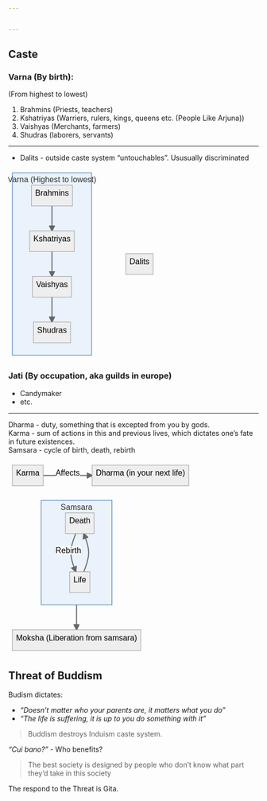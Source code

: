 ```yaml
---


---
```


<h2 id="caste">Caste</h2>
<h3 id="varna-by-birth">Varna (By birth):</h3>
<p>(From highest to lowest)</p>
<ol>
<li>Brahmins (Priests, teachers)</li>
<li>Kshatriyas (Warriers, rulers, kings, queens etc. (People Like Arjuna))</li>
<li>Vaishyas (Merchants, farmers)</li>
<li>Shudras (laborers, servants)</li>
</ol>
<hr>
<ul>
<li>Dalits - outside caste system “untouchables”. Ususually discriminated</li>
</ul>
<pre class=" language-mermaid"><svg id="mermaid-svg-Hf2lMtua4S4bQijQ" width="100%" xmlns="http://www.w3.org/2000/svg" xmlns:xlink="http://www.w3.org/1999/xlink" height="382.86663818359375" style="max-width: 308.875px;" viewBox="0 0 308.875 382.86663818359375"><style>#mermaid-svg-Hf2lMtua4S4bQijQ{font-family:"trebuchet ms",verdana,arial,sans-serif;font-size:16px;fill:#000000;}#mermaid-svg-Hf2lMtua4S4bQijQ .error-icon{fill:#552222;}#mermaid-svg-Hf2lMtua4S4bQijQ .error-text{fill:#552222;stroke:#552222;}#mermaid-svg-Hf2lMtua4S4bQijQ .edge-thickness-normal{stroke-width:2px;}#mermaid-svg-Hf2lMtua4S4bQijQ .edge-thickness-thick{stroke-width:3.5px;}#mermaid-svg-Hf2lMtua4S4bQijQ .edge-pattern-solid{stroke-dasharray:0;}#mermaid-svg-Hf2lMtua4S4bQijQ .edge-pattern-dashed{stroke-dasharray:3;}#mermaid-svg-Hf2lMtua4S4bQijQ .edge-pattern-dotted{stroke-dasharray:2;}#mermaid-svg-Hf2lMtua4S4bQijQ .marker{fill:#666;stroke:#666;}#mermaid-svg-Hf2lMtua4S4bQijQ .marker.cross{stroke:#666;}#mermaid-svg-Hf2lMtua4S4bQijQ svg{font-family:"trebuchet ms",verdana,arial,sans-serif;font-size:16px;}#mermaid-svg-Hf2lMtua4S4bQijQ .label{font-family:"trebuchet ms",verdana,arial,sans-serif;color:#000000;}#mermaid-svg-Hf2lMtua4S4bQijQ .cluster-label text{fill:#333;}#mermaid-svg-Hf2lMtua4S4bQijQ .cluster-label span{color:#333;}#mermaid-svg-Hf2lMtua4S4bQijQ .label text,#mermaid-svg-Hf2lMtua4S4bQijQ span{fill:#000000;color:#000000;}#mermaid-svg-Hf2lMtua4S4bQijQ .node rect,#mermaid-svg-Hf2lMtua4S4bQijQ .node circle,#mermaid-svg-Hf2lMtua4S4bQijQ .node ellipse,#mermaid-svg-Hf2lMtua4S4bQijQ .node polygon,#mermaid-svg-Hf2lMtua4S4bQijQ .node path{fill:#eee;stroke:#999;stroke-width:1px;}#mermaid-svg-Hf2lMtua4S4bQijQ .node .label{text-align:center;}#mermaid-svg-Hf2lMtua4S4bQijQ .node.clickable{cursor:pointer;}#mermaid-svg-Hf2lMtua4S4bQijQ .arrowheadPath{fill:#333333;}#mermaid-svg-Hf2lMtua4S4bQijQ .edgePath .path{stroke:#666;stroke-width:1.5px;}#mermaid-svg-Hf2lMtua4S4bQijQ .flowchart-link{stroke:#666;fill:none;}#mermaid-svg-Hf2lMtua4S4bQijQ .edgeLabel{background-color:white;text-align:center;}#mermaid-svg-Hf2lMtua4S4bQijQ .edgeLabel rect{opacity:0.5;background-color:white;fill:white;}#mermaid-svg-Hf2lMtua4S4bQijQ .cluster rect{fill:hsl(210,66.6666666667%,95%);stroke:#26a;stroke-width:1px;}#mermaid-svg-Hf2lMtua4S4bQijQ .cluster text{fill:#333;}#mermaid-svg-Hf2lMtua4S4bQijQ .cluster span{color:#333;}#mermaid-svg-Hf2lMtua4S4bQijQ div.mermaidTooltip{position:absolute;text-align:center;max-width:200px;padding:2px;font-family:"trebuchet ms",verdana,arial,sans-serif;font-size:12px;background:hsl(-160,0%,93.3333333333%);border:1px solid #26a;border-radius:2px;pointer-events:none;z-index:100;}#mermaid-svg-Hf2lMtua4S4bQijQ:root{--mermaid-font-family:"trebuchet ms",verdana,arial,sans-serif;}#mermaid-svg-Hf2lMtua4S4bQijQ flowchart-v2{fill:apa;}</style><g transform="translate(0, 0)"><marker id="flowchart-pointEnd" class="marker flowchart" viewBox="0 0 10 10" refX="9" refY="5" markerUnits="userSpaceOnUse" markerWidth="12" markerHeight="12" orient="auto"><path d="M 0 0 L 10 5 L 0 10 z" class="arrowMarkerPath" style="stroke-width: 1px; stroke-dasharray: 1px, 0px;"></path></marker><marker id="flowchart-pointStart" class="marker flowchart" viewBox="0 0 10 10" refX="0" refY="5" markerUnits="userSpaceOnUse" markerWidth="12" markerHeight="12" orient="auto"><path d="M 0 5 L 10 10 L 10 0 z" class="arrowMarkerPath" style="stroke-width: 1px; stroke-dasharray: 1px, 0px;"></path></marker><marker id="flowchart-circleEnd" class="marker flowchart" viewBox="0 0 10 10" refX="11" refY="5" markerUnits="userSpaceOnUse" markerWidth="11" markerHeight="11" orient="auto"><circle cx="5" cy="5" r="5" class="arrowMarkerPath" style="stroke-width: 1px; stroke-dasharray: 1px, 0px;"></circle></marker><marker id="flowchart-circleStart" class="marker flowchart" viewBox="0 0 10 10" refX="-1" refY="5" markerUnits="userSpaceOnUse" markerWidth="11" markerHeight="11" orient="auto"><circle cx="5" cy="5" r="5" class="arrowMarkerPath" style="stroke-width: 1px; stroke-dasharray: 1px, 0px;"></circle></marker><marker id="flowchart-crossEnd" class="marker cross flowchart" viewBox="0 0 11 11" refX="12" refY="5.2" markerUnits="userSpaceOnUse" markerWidth="11" markerHeight="11" orient="auto"><path d="M 1,1 l 9,9 M 10,1 l -9,9" class="arrowMarkerPath" style="stroke-width: 2px; stroke-dasharray: 1px, 0px;"></path></marker><marker id="flowchart-crossStart" class="marker cross flowchart" viewBox="0 0 11 11" refX="-1" refY="5.2" markerUnits="userSpaceOnUse" markerWidth="11" markerHeight="11" orient="auto"><path d="M 1,1 l 9,9 M 10,1 l -9,9" class="arrowMarkerPath" style="stroke-width: 2px; stroke-dasharray: 1px, 0px;"></path></marker><g class="root"><g class="clusters"></g><g class="edgePaths"></g><g class="edgeLabels"></g><g class="nodes"><g class="root" transform="translate(0, 0)"><g class="clusters"><g class="cluster default" id="Varna"><rect style="" rx="0" ry="0" x="8" y="8" width="159.6999969482422" height="366.86663818359375"></rect><g class="cluster-label" transform="translate(-1.3916702270507812, 13)"><foreignObject width="178.48333740234375" height="26.716659545898438"><div style="display: inline-block; white-space: nowrap;" xmlns="http://www.w3.org/1999/xhtml"><span class="nodeLabel">Varna (Highest to lowest)</span></div></foreignObject></g></g></g><g class="edgePaths"><path d="M87.8499984741211,74.71665954589844L87.8499984741211,78.88332621256511C87.8499984741211,83.04999287923177,87.8499984741211,91.38332621256511,87.8499984741211,99.71665954589844C87.8499984741211,108.04999287923177,87.8499984741211,116.38332621256511,87.8499984741211,120.54999287923177L87.8499984741211,124.71665954589844" id="L-Brahmins-Kshatriyas" class=" edge-thickness-normal edge-pattern-solid flowchart-link LS-Brahmins LE-Kshatriyas" style="fill:none;" marker-end="url(#flowchart-pointEnd)"></path><path d="M87.8499984741211,166.43331909179688L87.8499984741211,170.59998575846353C87.8499984741211,174.76665242513022,87.8499984741211,183.09998575846353,87.8499984741211,191.43331909179688C87.8499984741211,199.76665242513022,87.8499984741211,208.09998575846353,87.8499984741211,212.26665242513022L87.8499984741211,216.43331909179688" id="L-Kshatriyas-Vaishyas" class=" edge-thickness-normal edge-pattern-solid flowchart-link LS-Kshatriyas LE-Vaishyas" style="fill:none;" marker-end="url(#flowchart-pointEnd)"></path><path d="M87.8499984741211,258.1499786376953L87.8499984741211,262.316645304362C87.8499984741211,266.4833119710286,87.8499984741211,274.816645304362,87.8499984741211,283.1499786376953C87.8499984741211,291.4833119710286,87.8499984741211,299.816645304362,87.8499984741211,303.9833119710286L87.8499984741211,308.1499786376953" id="L-Vaishyas-Shudras" class=" edge-thickness-normal edge-pattern-solid flowchart-link LS-Vaishyas LE-Shudras" style="fill:none;" marker-end="url(#flowchart-pointEnd)"></path></g><g class="edgeLabels"><g class="edgeLabel"><g class="label" transform="translate(0, 0)"><foreignObject width="0" height="0"><div style="display: inline-block; white-space: nowrap;" xmlns="http://www.w3.org/1999/xhtml"><span class="edgeLabel"></span></div></foreignObject></g></g><g class="edgeLabel"><g class="label" transform="translate(0, 0)"><foreignObject width="0" height="0"><div style="display: inline-block; white-space: nowrap;" xmlns="http://www.w3.org/1999/xhtml"><span class="edgeLabel"></span></div></foreignObject></g></g><g class="edgeLabel"><g class="label" transform="translate(0, 0)"><foreignObject width="0" height="0"><div style="display: inline-block; white-space: nowrap;" xmlns="http://www.w3.org/1999/xhtml"><span class="edgeLabel"></span></div></foreignObject></g></g></g><g class="nodes"><g class="node default default" id="flowchart-Shudras-957" transform="translate(87.8499984741211, 329.00830841064453)"><rect class="basic label-container" style="" rx="0" ry="0" x="-37.30000305175781" y="-20.85832977294922" width="74.60000610351562" height="41.71665954589844"></rect><g class="label" style="" transform="translate(-29.800003051757812, -13.358329772949219)"><foreignObject width="59.600006103515625" height="26.716659545898438"><div style="display: inline-block; white-space: nowrap;" xmlns="http://www.w3.org/1999/xhtml"><span class="nodeLabel">Shudras</span></div></foreignObject></g></g><g class="node default default" id="flowchart-Brahmins-954" transform="translate(87.8499984741211, 53.85832977294922)"><rect class="basic label-container" style="" rx="0" ry="0" x="-41.291664123535156" y="-20.85832977294922" width="82.58332824707031" height="41.71665954589844"></rect><g class="label" style="" transform="translate(-33.791664123535156, -13.358329772949219)"><foreignObject width="67.58332824707031" height="26.716659545898438"><div style="display: inline-block; white-space: nowrap;" xmlns="http://www.w3.org/1999/xhtml"><span class="nodeLabel">Brahmins</span></div></foreignObject></g></g><g class="node default default" id="flowchart-Kshatriyas-955" transform="translate(87.8499984741211, 145.57498931884766)"><rect class="basic label-container" style="" rx="0" ry="0" x="-44.849998474121094" y="-20.85832977294922" width="89.69999694824219" height="41.71665954589844"></rect><g class="label" style="" transform="translate(-37.349998474121094, -13.358329772949219)"><foreignObject width="74.69999694824219" height="26.716659545898438"><div style="display: inline-block; white-space: nowrap;" xmlns="http://www.w3.org/1999/xhtml"><span class="nodeLabel">Kshatriyas</span></div></foreignObject></g></g><g class="node default default" id="flowchart-Vaishyas-956" transform="translate(87.8499984741211, 237.2916488647461)"><rect class="basic label-container" style="" rx="0" ry="0" x="-39.366668701171875" y="-20.85832977294922" width="78.73333740234375" height="41.71665954589844"></rect><g class="label" style="" transform="translate(-31.866668701171875, -13.358329772949219)"><foreignObject width="63.73333740234375" height="26.716659545898438"><div style="display: inline-block; white-space: nowrap;" xmlns="http://www.w3.org/1999/xhtml"><span class="nodeLabel">Vaishyas</span></div></foreignObject></g></g></g></g><g class="node default default" id="flowchart-Dalits-958" transform="translate(263.98333740234375, 191.43331909179688)"><rect class="basic label-container" style="" rx="0" ry="0" x="-27.5" y="-20.85832977294922" width="55" height="41.71665954589844"></rect><g class="label" style="" transform="translate(-20, -13.358329772949219)"><foreignObject width="40" height="26.716659545898438"><div style="display: inline-block; white-space: nowrap;" xmlns="http://www.w3.org/1999/xhtml"><span class="nodeLabel">Dalits</span></div></foreignObject></g></g></g></g></g></svg></pre>
<h3 id="jati-by-occupation-aka-guilds-in-europe">Jati (By occupation, aka guilds in europe)</h3>
<ul>
<li>Candymaker</li>
<li>etc.</li>
</ul>
<hr>
<p>Dharma - duty, something that is excepted from you by gods.<br>
Karma - sum of actions in this and previous lives, which dictates one’s fate in future existences.<br>
Samsara - cycle of birth, death, rebirth</p>
<pre class=" language-mermaid"><svg id="mermaid-svg-F58XbKZciuHzHQSs" width="100%" xmlns="http://www.w3.org/2000/svg" xmlns:xlink="http://www.w3.org/1999/xlink" height="57.71665954589844" style="max-width: 371.41668701171875px;" viewBox="0 0 371.41668701171875 57.71665954589844"><style>#mermaid-svg-F58XbKZciuHzHQSs{font-family:"trebuchet ms",verdana,arial,sans-serif;font-size:16px;fill:#000000;}#mermaid-svg-F58XbKZciuHzHQSs .error-icon{fill:#552222;}#mermaid-svg-F58XbKZciuHzHQSs .error-text{fill:#552222;stroke:#552222;}#mermaid-svg-F58XbKZciuHzHQSs .edge-thickness-normal{stroke-width:2px;}#mermaid-svg-F58XbKZciuHzHQSs .edge-thickness-thick{stroke-width:3.5px;}#mermaid-svg-F58XbKZciuHzHQSs .edge-pattern-solid{stroke-dasharray:0;}#mermaid-svg-F58XbKZciuHzHQSs .edge-pattern-dashed{stroke-dasharray:3;}#mermaid-svg-F58XbKZciuHzHQSs .edge-pattern-dotted{stroke-dasharray:2;}#mermaid-svg-F58XbKZciuHzHQSs .marker{fill:#666;stroke:#666;}#mermaid-svg-F58XbKZciuHzHQSs .marker.cross{stroke:#666;}#mermaid-svg-F58XbKZciuHzHQSs svg{font-family:"trebuchet ms",verdana,arial,sans-serif;font-size:16px;}#mermaid-svg-F58XbKZciuHzHQSs .label{font-family:"trebuchet ms",verdana,arial,sans-serif;color:#000000;}#mermaid-svg-F58XbKZciuHzHQSs .cluster-label text{fill:#333;}#mermaid-svg-F58XbKZciuHzHQSs .cluster-label span{color:#333;}#mermaid-svg-F58XbKZciuHzHQSs .label text,#mermaid-svg-F58XbKZciuHzHQSs span{fill:#000000;color:#000000;}#mermaid-svg-F58XbKZciuHzHQSs .node rect,#mermaid-svg-F58XbKZciuHzHQSs .node circle,#mermaid-svg-F58XbKZciuHzHQSs .node ellipse,#mermaid-svg-F58XbKZciuHzHQSs .node polygon,#mermaid-svg-F58XbKZciuHzHQSs .node path{fill:#eee;stroke:#999;stroke-width:1px;}#mermaid-svg-F58XbKZciuHzHQSs .node .label{text-align:center;}#mermaid-svg-F58XbKZciuHzHQSs .node.clickable{cursor:pointer;}#mermaid-svg-F58XbKZciuHzHQSs .arrowheadPath{fill:#333333;}#mermaid-svg-F58XbKZciuHzHQSs .edgePath .path{stroke:#666;stroke-width:1.5px;}#mermaid-svg-F58XbKZciuHzHQSs .flowchart-link{stroke:#666;fill:none;}#mermaid-svg-F58XbKZciuHzHQSs .edgeLabel{background-color:white;text-align:center;}#mermaid-svg-F58XbKZciuHzHQSs .edgeLabel rect{opacity:0.5;background-color:white;fill:white;}#mermaid-svg-F58XbKZciuHzHQSs .cluster rect{fill:hsl(210,66.6666666667%,95%);stroke:#26a;stroke-width:1px;}#mermaid-svg-F58XbKZciuHzHQSs .cluster text{fill:#333;}#mermaid-svg-F58XbKZciuHzHQSs .cluster span{color:#333;}#mermaid-svg-F58XbKZciuHzHQSs div.mermaidTooltip{position:absolute;text-align:center;max-width:200px;padding:2px;font-family:"trebuchet ms",verdana,arial,sans-serif;font-size:12px;background:hsl(-160,0%,93.3333333333%);border:1px solid #26a;border-radius:2px;pointer-events:none;z-index:100;}#mermaid-svg-F58XbKZciuHzHQSs:root{--mermaid-font-family:"trebuchet ms",verdana,arial,sans-serif;}#mermaid-svg-F58XbKZciuHzHQSs flowchart-v2{fill:apa;}</style><g transform="translate(0, 0)"><marker id="flowchart-pointEnd" class="marker flowchart" viewBox="0 0 10 10" refX="9" refY="5" markerUnits="userSpaceOnUse" markerWidth="12" markerHeight="12" orient="auto"><path d="M 0 0 L 10 5 L 0 10 z" class="arrowMarkerPath" style="stroke-width: 1px; stroke-dasharray: 1px, 0px;"></path></marker><marker id="flowchart-pointStart" class="marker flowchart" viewBox="0 0 10 10" refX="0" refY="5" markerUnits="userSpaceOnUse" markerWidth="12" markerHeight="12" orient="auto"><path d="M 0 5 L 10 10 L 10 0 z" class="arrowMarkerPath" style="stroke-width: 1px; stroke-dasharray: 1px, 0px;"></path></marker><marker id="flowchart-circleEnd" class="marker flowchart" viewBox="0 0 10 10" refX="11" refY="5" markerUnits="userSpaceOnUse" markerWidth="11" markerHeight="11" orient="auto"><circle cx="5" cy="5" r="5" class="arrowMarkerPath" style="stroke-width: 1px; stroke-dasharray: 1px, 0px;"></circle></marker><marker id="flowchart-circleStart" class="marker flowchart" viewBox="0 0 10 10" refX="-1" refY="5" markerUnits="userSpaceOnUse" markerWidth="11" markerHeight="11" orient="auto"><circle cx="5" cy="5" r="5" class="arrowMarkerPath" style="stroke-width: 1px; stroke-dasharray: 1px, 0px;"></circle></marker><marker id="flowchart-crossEnd" class="marker cross flowchart" viewBox="0 0 11 11" refX="12" refY="5.2" markerUnits="userSpaceOnUse" markerWidth="11" markerHeight="11" orient="auto"><path d="M 1,1 l 9,9 M 10,1 l -9,9" class="arrowMarkerPath" style="stroke-width: 2px; stroke-dasharray: 1px, 0px;"></path></marker><marker id="flowchart-crossStart" class="marker cross flowchart" viewBox="0 0 11 11" refX="-1" refY="5.2" markerUnits="userSpaceOnUse" markerWidth="11" markerHeight="11" orient="auto"><path d="M 1,1 l 9,9 M 10,1 l -9,9" class="arrowMarkerPath" style="stroke-width: 2px; stroke-dasharray: 1px, 0px;"></path></marker><g class="root"><g class="clusters"></g><g class="edgePaths"><path d="M70.13333129882812,28.85832977294922L78.35138702392578,28.85832977294922C86.56944274902344,28.85832977294922,103.00555419921875,28.85832977294922,119.44166564941406,28.85832977294922C135.87777709960938,28.85832977294922,152.3138885498047,28.85832977294922,160.53194427490234,28.85832977294922L168.75,28.85832977294922" id="L-Karma-Dharma" class=" edge-thickness-normal edge-pattern-solid flowchart-link LS-Karma LE-Dharma" style="fill:none;" marker-end="url(#flowchart-pointEnd)"></path></g><g class="edgeLabels"><g class="edgeLabel" transform="translate(119.44166564941406, 28.85832977294922)"><g class="label" transform="translate(-24.308334350585938, -13.358329772949219)"><foreignObject width="48.616668701171875" height="26.716659545898438"><div style="display: inline-block; white-space: nowrap;" xmlns="http://www.w3.org/1999/xhtml"><span class="edgeLabel">Affects</span></div></foreignObject></g></g></g><g class="nodes"><g class="node default default" id="flowchart-Karma-962" transform="translate(39.06666564941406, 28.85832977294922)"><rect class="basic label-container" style="" rx="0" ry="0" x="-31.066665649414062" y="-20.85832977294922" width="62.133331298828125" height="41.71665954589844"></rect><g class="label" style="" transform="translate(-23.566665649414062, -13.358329772949219)"><foreignObject width="47.133331298828125" height="26.716659545898438"><div style="display: inline-block; white-space: nowrap;" xmlns="http://www.w3.org/1999/xhtml"><span class="nodeLabel">Karma</span></div></foreignObject></g></g><g class="node default default" id="flowchart-Dharma-963" transform="translate(266.08333587646484, 28.85832977294922)"><rect class="basic label-container" style="" rx="0" ry="0" x="-97.33333587646484" y="-20.85832977294922" width="194.6666717529297" height="41.71665954589844"></rect><g class="label" style="" transform="translate(-89.83333587646484, -13.358329772949219)"><foreignObject width="179.6666717529297" height="26.716659545898438"><div style="display: inline-block; white-space: nowrap;" xmlns="http://www.w3.org/1999/xhtml"><span class="nodeLabel">Dharma (in your next life)</span></div></foreignObject></g></g></g></g></g></svg></pre>
<pre class=" language-mermaid"><svg id="mermaid-svg-q3ZZyO4chFlRBQ6U" width="100%" xmlns="http://www.w3.org/2000/svg" xmlns:xlink="http://www.w3.org/1999/xlink" height="317.86663818359375" style="max-width: 274.7166748046875px;" viewBox="0 0 274.7166748046875 317.86663818359375"><style>#mermaid-svg-q3ZZyO4chFlRBQ6U{font-family:"trebuchet ms",verdana,arial,sans-serif;font-size:16px;fill:#000000;}#mermaid-svg-q3ZZyO4chFlRBQ6U .error-icon{fill:#552222;}#mermaid-svg-q3ZZyO4chFlRBQ6U .error-text{fill:#552222;stroke:#552222;}#mermaid-svg-q3ZZyO4chFlRBQ6U .edge-thickness-normal{stroke-width:2px;}#mermaid-svg-q3ZZyO4chFlRBQ6U .edge-thickness-thick{stroke-width:3.5px;}#mermaid-svg-q3ZZyO4chFlRBQ6U .edge-pattern-solid{stroke-dasharray:0;}#mermaid-svg-q3ZZyO4chFlRBQ6U .edge-pattern-dashed{stroke-dasharray:3;}#mermaid-svg-q3ZZyO4chFlRBQ6U .edge-pattern-dotted{stroke-dasharray:2;}#mermaid-svg-q3ZZyO4chFlRBQ6U .marker{fill:#666;stroke:#666;}#mermaid-svg-q3ZZyO4chFlRBQ6U .marker.cross{stroke:#666;}#mermaid-svg-q3ZZyO4chFlRBQ6U svg{font-family:"trebuchet ms",verdana,arial,sans-serif;font-size:16px;}#mermaid-svg-q3ZZyO4chFlRBQ6U .label{font-family:"trebuchet ms",verdana,arial,sans-serif;color:#000000;}#mermaid-svg-q3ZZyO4chFlRBQ6U .cluster-label text{fill:#333;}#mermaid-svg-q3ZZyO4chFlRBQ6U .cluster-label span{color:#333;}#mermaid-svg-q3ZZyO4chFlRBQ6U .label text,#mermaid-svg-q3ZZyO4chFlRBQ6U span{fill:#000000;color:#000000;}#mermaid-svg-q3ZZyO4chFlRBQ6U .node rect,#mermaid-svg-q3ZZyO4chFlRBQ6U .node circle,#mermaid-svg-q3ZZyO4chFlRBQ6U .node ellipse,#mermaid-svg-q3ZZyO4chFlRBQ6U .node polygon,#mermaid-svg-q3ZZyO4chFlRBQ6U .node path{fill:#eee;stroke:#999;stroke-width:1px;}#mermaid-svg-q3ZZyO4chFlRBQ6U .node .label{text-align:center;}#mermaid-svg-q3ZZyO4chFlRBQ6U .node.clickable{cursor:pointer;}#mermaid-svg-q3ZZyO4chFlRBQ6U .arrowheadPath{fill:#333333;}#mermaid-svg-q3ZZyO4chFlRBQ6U .edgePath .path{stroke:#666;stroke-width:1.5px;}#mermaid-svg-q3ZZyO4chFlRBQ6U .flowchart-link{stroke:#666;fill:none;}#mermaid-svg-q3ZZyO4chFlRBQ6U .edgeLabel{background-color:white;text-align:center;}#mermaid-svg-q3ZZyO4chFlRBQ6U .edgeLabel rect{opacity:0.5;background-color:white;fill:white;}#mermaid-svg-q3ZZyO4chFlRBQ6U .cluster rect{fill:hsl(210,66.6666666667%,95%);stroke:#26a;stroke-width:1px;}#mermaid-svg-q3ZZyO4chFlRBQ6U .cluster text{fill:#333;}#mermaid-svg-q3ZZyO4chFlRBQ6U .cluster span{color:#333;}#mermaid-svg-q3ZZyO4chFlRBQ6U div.mermaidTooltip{position:absolute;text-align:center;max-width:200px;padding:2px;font-family:"trebuchet ms",verdana,arial,sans-serif;font-size:12px;background:hsl(-160,0%,93.3333333333%);border:1px solid #26a;border-radius:2px;pointer-events:none;z-index:100;}#mermaid-svg-q3ZZyO4chFlRBQ6U:root{--mermaid-font-family:"trebuchet ms",verdana,arial,sans-serif;}#mermaid-svg-q3ZZyO4chFlRBQ6U flowchart-v2{fill:apa;}</style><g transform="translate(0, 0)"><marker id="flowchart-pointEnd" class="marker flowchart" viewBox="0 0 10 10" refX="9" refY="5" markerUnits="userSpaceOnUse" markerWidth="12" markerHeight="12" orient="auto"><path d="M 0 0 L 10 5 L 0 10 z" class="arrowMarkerPath" style="stroke-width: 1px; stroke-dasharray: 1px, 0px;"></path></marker><marker id="flowchart-pointStart" class="marker flowchart" viewBox="0 0 10 10" refX="0" refY="5" markerUnits="userSpaceOnUse" markerWidth="12" markerHeight="12" orient="auto"><path d="M 0 5 L 10 10 L 10 0 z" class="arrowMarkerPath" style="stroke-width: 1px; stroke-dasharray: 1px, 0px;"></path></marker><marker id="flowchart-circleEnd" class="marker flowchart" viewBox="0 0 10 10" refX="11" refY="5" markerUnits="userSpaceOnUse" markerWidth="11" markerHeight="11" orient="auto"><circle cx="5" cy="5" r="5" class="arrowMarkerPath" style="stroke-width: 1px; stroke-dasharray: 1px, 0px;"></circle></marker><marker id="flowchart-circleStart" class="marker flowchart" viewBox="0 0 10 10" refX="-1" refY="5" markerUnits="userSpaceOnUse" markerWidth="11" markerHeight="11" orient="auto"><circle cx="5" cy="5" r="5" class="arrowMarkerPath" style="stroke-width: 1px; stroke-dasharray: 1px, 0px;"></circle></marker><marker id="flowchart-crossEnd" class="marker cross flowchart" viewBox="0 0 11 11" refX="12" refY="5.2" markerUnits="userSpaceOnUse" markerWidth="11" markerHeight="11" orient="auto"><path d="M 1,1 l 9,9 M 10,1 l -9,9" class="arrowMarkerPath" style="stroke-width: 2px; stroke-dasharray: 1px, 0px;"></path></marker><marker id="flowchart-crossStart" class="marker cross flowchart" viewBox="0 0 11 11" refX="-1" refY="5.2" markerUnits="userSpaceOnUse" markerWidth="11" markerHeight="11" orient="auto"><path d="M 1,1 l 9,9 M 10,1 l -9,9" class="arrowMarkerPath" style="stroke-width: 2px; stroke-dasharray: 1px, 0px;"></path></marker><g class="root"><g class="clusters"></g><g class="edgePaths"><path d="M137.35833740234375,218.1499786376953L137.35833740234375,222.31664530436197C137.35833740234375,226.48331197102866,137.35833740234375,234.81664530436197,137.35833740234375,243.1499786376953C137.35833740234375,251.48331197102866,137.35833740234375,259.816645304362,137.35833740234375,263.9833119710286L137.35833740234375,268.1499786376953" id="L-Samsara-Moksha" class=" edge-thickness-normal edge-pattern-solid flowchart-link LS-Samsara LE-Moksha" style="fill:none;" marker-end="url(#flowchart-pointEnd)"></path></g><g class="edgeLabels"><g class="edgeLabel"><g class="label" transform="translate(0, 0)"><foreignObject width="0" height="0"><div style="display: inline-block; white-space: nowrap;" xmlns="http://www.w3.org/1999/xhtml"><span class="edgeLabel"></span></div></foreignObject></g></g></g><g class="nodes"><g class="root" transform="translate(58.08959197998047, 0)"><g class="clusters"><g class="cluster default" id="Samsara"><rect style="" rx="0" ry="0" x="8" y="8" width="142.53749465942383" height="210.1499786376953"></rect><g class="cluster-label" transform="translate(47.25207710266113, 13)"><foreignObject width="64.03334045410156" height="26.716659545898438"><div style="display: inline-block; white-space: nowrap;" xmlns="http://www.w3.org/1999/xhtml"><span class="nodeLabel">Samsara</span></div></foreignObject></g></g></g><g class="edgePaths"><path d="M93.78143464679518,151.43331909179688L96.25327810938985,145.04026412963867C98.72512157198453,138.64720916748047,103.66880849717391,125.86109924316406,103.66880849717393,113.07498931884766C103.66880849717391,100.28887939453125,98.72512157198453,87.50276947021484,96.25327810938985,81.10971450805664L93.78143464679518,74.71665954589844" id="L-Life-Death" class=" edge-thickness-normal edge-pattern-solid flowchart-link LS-Life LE-Death" style="fill:none;" marker-end="url(#flowchart-pointEnd)"></path><path d="M77.65189207439623,74.71665954589844L75.18004861180155,81.10971450805664C72.70820514920686,87.50276947021484,67.7645182240175,100.28887939453125,67.7645182240175,113.07498931884766C67.7645182240175,125.86109924316406,72.70820514920686,138.64720916748047,75.18004861180155,145.04026412963867L77.65189207439623,151.43331909179688" id="L-Death-Life" class=" edge-thickness-normal edge-pattern-solid flowchart-link LS-Death LE-Life" style="fill:none;" marker-end="url(#flowchart-pointEnd)"></path></g><g class="edgeLabels"><g class="edgeLabel"><g class="label" transform="translate(0, 0)"><foreignObject width="0" height="0"><div style="display: inline-block; white-space: nowrap;" xmlns="http://www.w3.org/1999/xhtml"><span class="edgeLabel"></span></div></foreignObject></g></g><g class="edgeLabel" transform="translate(62.820831298828125, 113.07498931884766)"><g class="label" transform="translate(-25.791664123535156, -13.358329772949219)"><foreignObject width="51.58332824707031" height="26.716659545898438"><div style="display: inline-block; white-space: nowrap;" xmlns="http://www.w3.org/1999/xhtml"><span class="edgeLabel">Rebirth</span></div></foreignObject></g></g></g><g class="nodes"><g class="node default default" id="flowchart-Death-971" transform="translate(85.7166633605957, 53.85832977294922)"><rect class="basic label-container" style="" rx="0" ry="0" x="-28.849998474121094" y="-20.85832977294922" width="57.69999694824219" height="41.71665954589844"></rect><g class="label" style="" transform="translate(-21.349998474121094, -13.358329772949219)"><foreignObject width="42.69999694824219" height="26.716659545898438"><div style="display: inline-block; white-space: nowrap;" xmlns="http://www.w3.org/1999/xhtml"><span class="nodeLabel">Death</span></div></foreignObject></g></g><g class="node default default" id="flowchart-Life-970" transform="translate(85.7166633605957, 172.2916488647461)"><rect class="basic label-container" style="" rx="0" ry="0" x="-20.400001525878906" y="-20.85832977294922" width="40.80000305175781" height="41.71665954589844"></rect><g class="label" style="" transform="translate(-12.900001525878906, -13.358329772949219)"><foreignObject width="25.800003051757812" height="26.716659545898438"><div style="display: inline-block; white-space: nowrap;" xmlns="http://www.w3.org/1999/xhtml"><span class="nodeLabel">Life</span></div></foreignObject></g></g></g></g><g class="node default default" id="flowchart-Moksha-975" transform="translate(137.35833740234375, 289.00830841064453)"><rect class="basic label-container" style="" rx="0" ry="0" x="-129.35832977294922" y="-20.85832977294922" width="258.71665954589844" height="41.71665954589844"></rect><g class="label" style="" transform="translate(-121.85832977294922, -13.358329772949219)"><foreignObject width="243.71665954589844" height="26.716659545898438"><div style="display: inline-block; white-space: nowrap;" xmlns="http://www.w3.org/1999/xhtml"><span class="nodeLabel">Moksha (Liberation from samsara)</span></div></foreignObject></g></g></g></g></g></svg></pre>
<h2 id="threat-of-buddism">Threat of Buddism</h2>
<p>Budism dictates:</p>
<ul>
<li><em>“Doesn’t matter who your parents are, it matters what you do”</em></li>
<li><em>“The life is suffering, it is up to you do something with it”</em></li>
</ul>
<blockquote>
<p>Buddism destroys Induism caste system.</p>
</blockquote>
<p><em>“Cui bano?”</em> - Who benefits?</p>
<blockquote>
<p>The best society is designed by people who don’t know what part they’d take in this society</p>
</blockquote>
<p>The respond to the Threat is Gita.</p>

